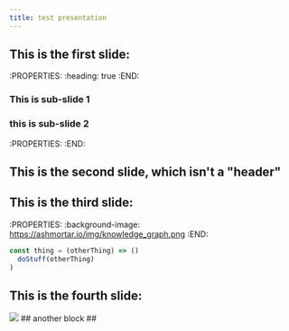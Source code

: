 ```yaml
---
title: test presentation
---
```


## This is the first slide:
:PROPERTIES:
:heading: true
:END:
### This is sub-slide 1
### this is sub-slide 2
:PROPERTIES:
:END:
## This is the second slide, which isn't a "header"
## This is the third slide:
:PROPERTIES:
:background-image: https://ashmortar.io/img/knowledge_graph.png
:END:

```javascript
const thing = (otherThing) => ()
  doStuff(otherThing)
)
```
## This is the fourth slide:
<img src="https://ashmortar.io/img/knowledge_graph.png" />
## another block
##
